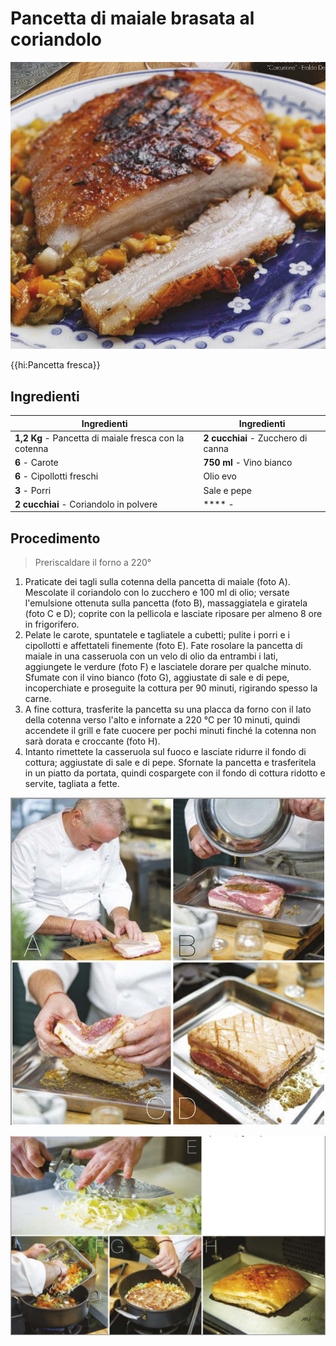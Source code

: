 # Pancetta di maiale brasata al coriandolo

![](img/Pancetta-di-maiale-brasata-al-coriandolo.jpg)

{{hi:Pancetta fresca}}

## Ingredienti

| Ingredienti                  | Ingredienti             |
| ---------------------------- | ----------------------- |
| **1,2 Kg** - Pancetta di maiale fresca con la cotenna | **2 cucchiai** - Zucchero di canna |
| **6** - Carote | **750 ml** - Vino bianco |
| **6** - Cipollotti freschi | Olio evo |
| **3** - Porri | Sale e pepe |
| **2 cucchiai** - Coriandolo in polvere | **** - |

## Procedimento

> Preriscaldare il forno a 220°

1. Praticate dei tagli sulla cotenna della pancetta di maiale (foto A). Mescolate il coriandolo con lo zucchero e 100 ml di olio; versate l'emulsione ottenuta sulla pancetta (foto B), massaggiatela e giratela (foto C e D); coprite con la pellicola e lasciate riposare per almeno 8 ore in frigorifero.
1. Pelate le carote, spuntatele e tagliatele a cubetti; pulite i porri e i cipollotti e affettateli finemente (foto E). Fate rosolare la pancetta di maiale in una casseruola con un velo di olio da entrambi i lati, aggiungete le verdure (foto F) e lasciatele dorare per qualche minuto. Sfumate con il vino bianco (foto G), aggiustate di sale e di pepe, incoperchiate e proseguite la cottura per 90 minuti, rigirando spesso la carne.
1. A fine cottura, trasferite la pancetta su una placca da forno con il lato della cotenna verso l'alto e infornate a 220 °C per 10 minuti, quindi accendete il grill e fate cuocere per pochi minuti finché la cotenna non sarà dorata e croccante (foto H).
1. Intanto rimettete la casseruola sul fuoco e lasciate ridurre il fondo di cottura;  aggiustate di sale e di pepe. Sfornate la pancetta e trasferitela in un piatto da portata, quindi cospargete con il fondo di cottura ridotto e servite, tagliata a fette.

![](img/Pancetta-di-maiale-brasata-al-coriandolo-AD.jpg)

![](img/Pancetta-di-maiale-brasata-al-coriandolo-EH.jpg)
